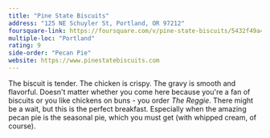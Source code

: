 ```yaml
---
title: "Pine State Biscuits"
address: "125 NE Schuyler St, Portland, OR 97212"
foursquare-link: https://foursquare.com/v/pine-state-biscuits/5432f49a498e839d72b43e6b
multiple-loc: "Portland"
rating: 9
side-order: "Pecan Pie"
website: https://www.pinestatebiscuits.com
---
```


The biscuit is tender. The chicken is crispy. The gravy is smooth and flavorful. Doesn't matter whether you come here
because you're a fan of biscuits or you like chickens on buns - you order _The Reggie_. There might be a wait, but this
is the perfect breakfast. Especially when the amazing pecan pie is the seasonal pie, which you must get (with whipped
cream, of course).

